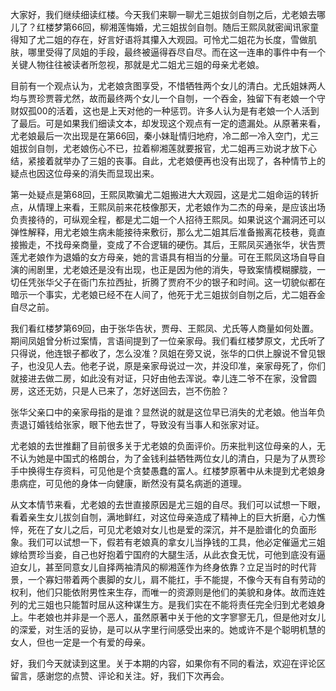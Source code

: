 
大家好，我们继续细读红楼。今天我们来聊一聊尤三姐拔剑自刎之后，尤老娘去哪儿了？红楼梦第66回，柳湘莲悔婚，尤三姐拔剑自刎。随后王熙凤就密闻讯家童得知了尤二姐的存在，好言好语将其攥入大观园。可怜尤二姐花为长度，雪做肌肤，哪里受得了凤姐的手段，最终被逼得吞尽自尽。而在这一连串的事件中有一个关键人物往往被读者所忽视，那就是尤二姐尤三姐的母亲尤老娘。

目前有一个观点认为，尤老娘贪图享受，不惜牺牲两个女儿的清白。尤氏姐妹两人均与贾珍贾蓉尤然，故而最终两个女儿一个自刎，一个吞金，独留下有老娘一个守财奴孤00的活着，这也是上天对他的一种惩罚。许多人认为是有老娘一个人活到了最后。可是如果我们细读文本，却发现这个观点有一定的遗漏处。从原著来看，尤老娘最后一次出现是在第66回，秦小妹耻情归地府，冷二郎一冷入空门，尤三姐拔剑自刎，尤老娘伤心不已，拉着柳湘莲就要报官，尤二姐再三劝说才放下心结，紧接着就举办了三姐的丧事。自此，尤老娘便再也没有出现了，各种情节上的疑点也因这位母亲的消失而显现出来。

第一处疑点是第68回，王熙凤欺骗尤二姐搬进大大观园，这是尤二姐命运的转折点，从情理上来看，王熙凤前来花枝像那天，尤老娘作为二杰的母亲，是应该出场负责接待的，可纵观全程，都是尤二姐一个人招待王熙凤。如果说这个漏洞还可以弹性解释，用尤老娘生病未能接待来敷衍，那么尤二姐其后准备搬离花枝巷，竟直接搬走，不找母亲商量，变成了不合逻辑的硬伤。其后，王熙凤买通张华，状告贾莲尤老娘作为退婚的女方母亲，她的言语具有相当的分量。可在王熙凤这场自导自演的闹剧里，尤老娘还是没有出现，也正是因为他的消失，导致案情模糊朦胧，一切任凭张华父子在衙门东拉西扯，折腾了贾府不少的银子和时间。这一切貌似都在暗示一个事实，尤老娘已经不在人间了，他死于尤三姐拔剑自刎之后，尤二姐吞金自尽之前。

我们看红楼梦第69回，由于张华告状，贾母、王熙凤、尤氏等人商量如何处置。期间凤姐曾分析过案情，言语间提到了一位亲家母。我们看红楼梦原文，尤氏听了只得说，他连银子都收了，怎么没准？凤姐在旁又说，张华的口供上腺说不曾见银子，也没见人去。他老子说，原是亲家母说过一次，并没印准，亲家母死了，你们就接进去做二房，如此没有对证，只好由他去浑说。幸儿连二爷不在家，没曾圆房，这还无妨，只是人已来了，怎好送回去，岂不伤脸？

张华父亲口中的亲家母指的是谁？显然说的就是这位早已消失的尤老娘。他当年负责退订婚钱给张家，眼下他去世了，导致没有当事人和张家对证。

尤老娘的去世推翻了目前很多关于尤老娘的负面评价。历来批判这位母亲的人，无不认为她是中国式的格朗台，为了金钱利益牺牲两位女儿的清白，只是为了从贾珍手中换得生存资料，可见他是个贪婪愚蠢的富人。红楼梦原著中从未提到尤老娘身患病症，可见他的身体一向健康，断然没有莫名病逝的道理。

从文本情节来看，尤老娘的去世直接原因是尤三姐的自尽。我们可以试想一下眼，看着亲生女儿拔剑自刎，满地鲜红，对这位母亲造成了精神上的巨大折磨，心力憔悴，死在了女儿之后，可见尤老娘对女儿也是爱的深沉，并不是脸谱化的负面形象。我们可以试想一下，假若有老娘真的拿女儿当挣钱的工具，他必定催逼尤三姐嫁给贾珍当妾，自己也好抱着宁国府的大腿生活，从此衣食无忧，可他到底没有逼迫女儿，甚至同意女儿自择两袖清风的柳湘莲作为终身依靠？立足当时的时代背景，一个寡妇带着两个裹脚的女儿，肩不能扛，手不能提，不像今天有自有劳动的权利，他们只能依附男性来生存，而唯一的资源则是他们的美貌和身体。故而连姓列的尤三姐也只能暂时屈从这种谋生方。是我们实在不能将责任完全归到尤老娘身上。牛老娘也并非是一个恶人，虽然原著中关于他的文字寥寥无几，但是他对女儿的深爱，对生活的妥协，是可以从字里行间感受出来的。她或许不是个聪明机慧的女人，但也一定是一个有爱的母亲。

好，我们今天就读到这里。关于本期的内容，如果你有不同的看法，欢迎在评论区留言，感谢您的点赞、评论和关注。好，我们下次再会。


